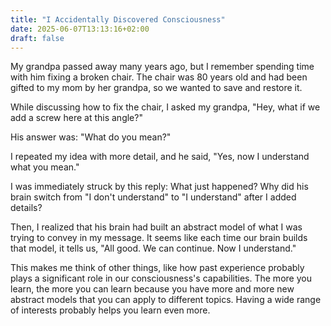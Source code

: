 ```yaml
---
title: "I Accidentally Discovered Consciousness"
date: 2025-06-07T13:13:16+02:00
draft: false
---
```


My grandpa passed away many years ago, but I remember spending time with him fixing a broken chair. The chair was 80 years old and had been gifted to my mom by her grandpa, so we wanted to save and restore it.

While discussing how to fix the chair, I asked my grandpa,
"Hey, what if we add a screw here at this angle?"

His answer was:
"What do you mean?"

I repeated my idea with more detail, and he said,
"Yes, now I understand what you mean."

I was immediately struck by this reply: What just happened? Why did his brain switch from "I don't understand" to "I understand" after I added details?

Then, I realized that his brain had built an abstract model of what I was trying to convey in my message. It seems like each time our brain builds that model, it tells us, "All good. We can continue. Now I understand."

This makes me think of other things, like how past experience probably plays a significant role in our consciousness's capabilities. The more you learn, the more you can learn because you have more and more new abstract models that you can apply to different topics. Having a wide range of interests probably helps you learn even more.